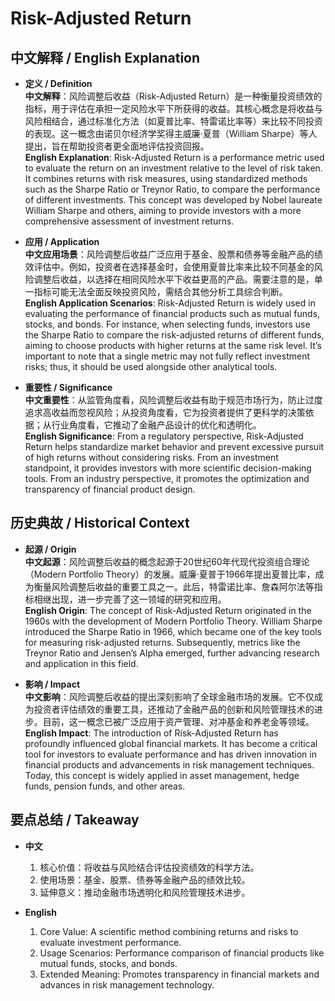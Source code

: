 # Risk-Adjusted Return

## 中文解释 / English Explanation

* **定义 / Definition**  
  **中文解释**：风险调整后收益（Risk-Adjusted Return）是一种衡量投资绩效的指标，用于评估在承担一定风险水平下所获得的收益。其核心概念是将收益与风险相结合，通过标准化方法（如夏普比率、特雷诺比率等）来比较不同投资的表现。这一概念由诺贝尔经济学奖得主威廉·夏普（William Sharpe）等人提出，旨在帮助投资者更全面地评估投资回报。  
  **English Explanation**: Risk-Adjusted Return is a performance metric used to evaluate the return on an investment relative to the level of risk taken. It combines returns with risk measures, using standardized methods such as the Sharpe Ratio or Treynor Ratio, to compare the performance of different investments. This concept was developed by Nobel laureate William Sharpe and others, aiming to provide investors with a more comprehensive assessment of investment returns.

* **应用 / Application**  
  **中文应用场景**：风险调整后收益广泛应用于基金、股票和债券等金融产品的绩效评估中。例如，投资者在选择基金时，会使用夏普比率来比较不同基金的风险调整后收益，以选择在相同风险水平下收益更高的产品。需要注意的是，单一指标可能无法全面反映投资风险，需结合其他分析工具综合判断。  
  **English Application Scenarios**: Risk-Adjusted Return is widely used in evaluating the performance of financial products such as mutual funds, stocks, and bonds. For instance, when selecting funds, investors use the Sharpe Ratio to compare the risk-adjusted returns of different funds, aiming to choose products with higher returns at the same risk level. It’s important to note that a single metric may not fully reflect investment risks; thus, it should be used alongside other analytical tools.

* **重要性 / Significance**  
  **中文重要性**：从监管角度看，风险调整后收益有助于规范市场行为，防止过度追求高收益而忽视风险；从投资角度看，它为投资者提供了更科学的决策依据；从行业角度看，它推动了金融产品设计的优化和透明化。  
  **English Significance**: From a regulatory perspective, Risk-Adjusted Return helps standardize market behavior and prevent excessive pursuit of high returns without considering risks. From an investment standpoint, it provides investors with more scientific decision-making tools. From an industry perspective, it promotes the optimization and transparency of financial product design.

## 历史典故 / Historical Context

* **起源 / Origin**  
  **中文起源**：风险调整后收益的概念起源于20世纪60年代现代投资组合理论（Modern Portfolio Theory）的发展。威廉·夏普于1966年提出夏普比率，成为衡量风险调整后收益的重要工具之一。此后，特雷诺比率、詹森阿尔法等指标相继出现，进一步完善了这一领域的研究和应用。  
  **English Origin**: The concept of Risk-Adjusted Return originated in the 1960s with the development of Modern Portfolio Theory. William Sharpe introduced the Sharpe Ratio in 1966, which became one of the key tools for measuring risk-adjusted returns. Subsequently, metrics like the Treynor Ratio and Jensen’s Alpha emerged, further advancing research and application in this field.

* **影响 / Impact**  
  **中文影响**：风险调整后收益的提出深刻影响了全球金融市场的发展。它不仅成为投资者评估绩效的重要工具，还推动了金融产品的创新和风险管理技术的进步。目前，这一概念已被广泛应用于资产管理、对冲基金和养老金等领域。  
  **English Impact**: The introduction of Risk-Adjusted Return has profoundly influenced global financial markets. It has become a critical tool for investors to evaluate performance and has driven innovation in financial products and advancements in risk management techniques. Today, this concept is widely applied in asset management, hedge funds, pension funds, and other areas.

## 要点总结 / Takeaway

* **中文**  
  1. 核心价值：将收益与风险结合评估投资绩效的科学方法。
  2. 使用场景：基金、股票、债券等金融产品的绩效比较。
  3. 延伸意义：推动金融市场透明化和风险管理技术进步。

* **English**  
  1. Core Value: A scientific method combining returns and risks to evaluate investment performance.
  2. Usage Scenarios: Performance comparison of financial products like mutual funds, stocks, and bonds.
  3. Extended Meaning: Promotes transparency in financial markets and advances in risk management technology.
